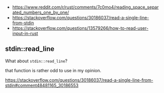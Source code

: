 - https://www.reddit.com/r/rust/comments/7c0mo4/reading_space_separated_numbers_one_by_one/
- https://stackoverflow.com/questions/30186037/read-a-single-line-from-stdin
- https://stackoverflow.com/questions/13579266/how-to-read-user-input-in-rust

## stdin::read_line

What about `stdin::read_line`?

that function is rather odd to use in my opinion.

https://stackoverflow.com/questions/30186037/read-a-single-line-from-stdin#comment48481165_30186553